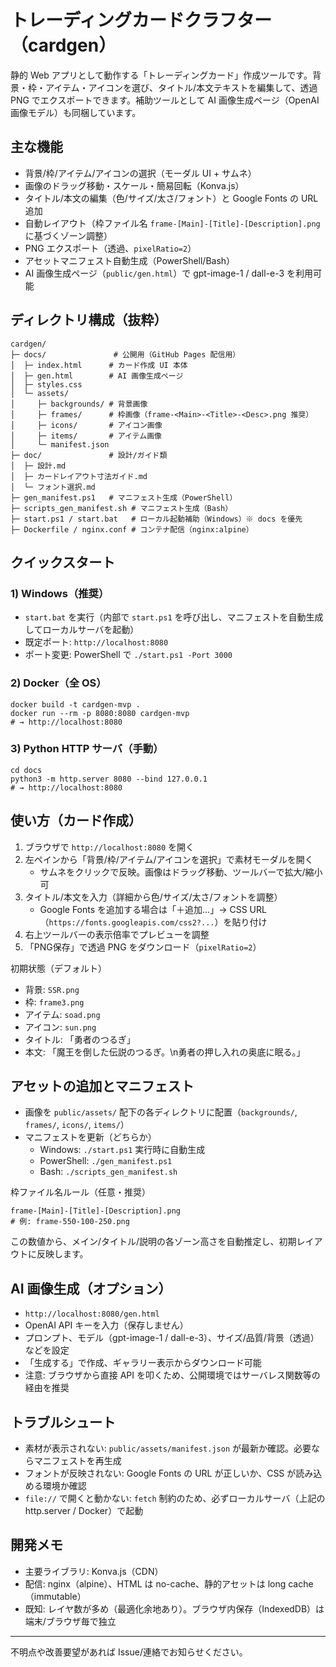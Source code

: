 # トレーディングカードクラフター（cardgen）

静的 Web アプリとして動作する「トレーディングカード」作成ツールです。背景・枠・アイテム・アイコンを選び、タイトル/本文テキストを編集して、透過 PNG でエクスポートできます。補助ツールとして AI 画像生成ページ（OpenAI 画像モデル）も同梱しています。

## 主な機能
- 背景/枠/アイテム/アイコンの選択（モーダル UI + サムネ）
- 画像のドラッグ移動・スケール・簡易回転（Konva.js）
- タイトル/本文の編集（色/サイズ/太さ/フォント）と Google Fonts の URL 追加
- 自動レイアウト（枠ファイル名 `frame-[Main]-[Title]-[Description].png` に基づくゾーン調整）
- PNG エクスポート（透過、`pixelRatio=2`）
- アセットマニフェスト自動生成（PowerShell/Bash）
- AI 画像生成ページ（`public/gen.html`）で gpt-image-1 / dall-e-3 を利用可能

## ディレクトリ構成（抜粋）
```
cardgen/
├─ docs/               # 公開用（GitHub Pages 配信用）
│  ├─ index.html      # カード作成 UI 本体
│  ├─ gen.html        # AI 画像生成ページ
│  ├─ styles.css
│  └─ assets/
│     ├─ backgrounds/ # 背景画像
│     ├─ frames/      # 枠画像（frame-<Main>-<Title>-<Desc>.png 推奨）
│     ├─ icons/       # アイコン画像
│     ├─ items/       # アイテム画像
│     └─ manifest.json
├─ doc/               # 設計/ガイド類
│  ├─ 設計.md
│  ├─ カードレイアウト寸法ガイド.md
│  └─ フォント選択.md
├─ gen_manifest.ps1   # マニフェスト生成（PowerShell）
├─ scripts_gen_manifest.sh # マニフェスト生成（Bash）
├─ start.ps1 / start.bat   # ローカル起動補助（Windows）※ docs を優先
├─ Dockerfile / nginx.conf # コンテナ配信（nginx:alpine）
```

## クイックスタート
### 1) Windows（推奨）
- `start.bat` を実行（内部で `start.ps1` を呼び出し、マニフェストを自動生成してローカルサーバを起動）
- 既定ポート: `http://localhost:8080`
- ポート変更: PowerShell で `./start.ps1 -Port 3000`

### 2) Docker（全 OS）
```
docker build -t cardgen-mvp .
docker run --rm -p 8080:8080 cardgen-mvp
# → http://localhost:8080
```

### 3) Python HTTP サーバ（手動）
```
cd docs
python3 -m http.server 8080 --bind 127.0.0.1
# → http://localhost:8080
```

## 使い方（カード作成）
1. ブラウザで `http://localhost:8080` を開く
2. 左ペインから「背景/枠/アイテム/アイコンを選択」で素材モーダルを開く
   - サムネをクリックで反映。画像はドラッグ移動、ツールバーで拡大/縮小可
3. タイトル/本文を入力（詳細から色/サイズ/太さ/フォントを調整）
   - Google Fonts を追加する場合は「＋追加…」→ CSS URL（`https://fonts.googleapis.com/css2?...`）を貼り付け
4. 右上ツールバーの表示倍率でプレビューを調整
5. 「PNG保存」で透過 PNG をダウンロード（`pixelRatio=2`）

初期状態（デフォルト）
- 背景: `SSR.png`
- 枠: `frame3.png`
- アイテム: `soad.png`
- アイコン: `sun.png`
- タイトル: 「勇者のつるぎ」
- 本文: 「魔王を倒した伝説のつるぎ。\n勇者の押し入れの奥底に眠る。」

## アセットの追加とマニフェスト
- 画像を `public/assets/` 配下の各ディレクトリに配置（`backgrounds/`, `frames/`, `icons/`, `items/`）
- マニフェストを更新（どちらか）
  - Windows: `./start.ps1` 実行時に自動生成
  - PowerShell: `./gen_manifest.ps1`
  - Bash: `./scripts_gen_manifest.sh`

枠ファイル名ルール（任意・推奨）
```
frame-[Main]-[Title]-[Description].png
# 例: frame-550-100-250.png
```
この数値から、メイン/タイトル/説明の各ゾーン高さを自動推定し、初期レイアウトに反映します。

## AI 画像生成（オプション）
- `http://localhost:8080/gen.html`
- OpenAI API キーを入力（保存しません）
- プロンプト、モデル（gpt-image-1 / dall-e-3）、サイズ/品質/背景（透過）などを設定
- 「生成する」で作成、ギャラリー表示からダウンロード可能
- 注意: ブラウザから直接 API を叩くため、公開環境ではサーバレス関数等の経由を推奨

## トラブルシュート
- 素材が表示されない: `public/assets/manifest.json` が最新か確認。必要ならマニフェストを再生成
- フォントが反映されない: Google Fonts の URL が正しいか、CSS が読み込める環境か確認
- `file://` で開くと動かない: `fetch` 制約のため、必ずローカルサーバ（上記の http.server / Docker）で起動

## 開発メモ
- 主要ライブラリ: Konva.js（CDN）
- 配信: nginx（alpine）、HTML は no-cache、静的アセットは long cache（immutable）
- 既知: レイヤ数が多め（最適化余地あり）。ブラウザ内保存（IndexedDB）は端末/ブラウザ毎で独立

---
不明点や改善要望があれば Issue/連絡でお知らせください。
